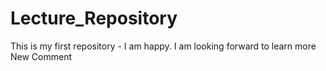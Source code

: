 # Lecture_Repository
This is my first repository - I am happy.
I am looking forward to learn more
New Comment
